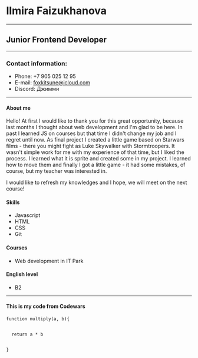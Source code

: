 # Ilmira Faizukhanova
****
## Junior Frontend Developer
****
### Contact information:

+ Phone: +7 905 025 12 95
+ E-mail: foxkitsune@icloud.com
+ Discord: Джимми


****
#### About me

Hello! At first I would like to thank you for this great opportunity, because last months I thought about web development and I'm glad to be here. In past I learned JS on courses but that time I didn't change my job and I regret until now. As final project I created a little game based on Starwars films - there you might fight as Luke Skywalker with Stormtroopers. It wasn't simple work for me with my experience of that time, but I liked the process. I learned what it is sprite and created some in my project. I learned how to move them and finally I got a little game - it had some mistakes, of course, but my teacher was interested in.


I would like to refresh my knowledges and I hope, we will meet on the next course!

#### Skills

* Javascript
* HTML
* CSS
* Git

#### Courses
* Web development in IT Park

#### English level
* B2

****
#### This is my code from Codewars
```
function multiply(a, b){


  return a * b
  
  
}
```
